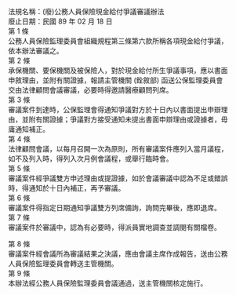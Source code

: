 法規名稱：(廢)公務人員保險現金給付爭議審議辦法  
廢止日期：民國 89 年 02 月 18 日  
第 1 條  
公務人員保險監理委員會組織規程第三條第六款所稱各項現金給付爭議，  
依本辦法審議之。  
第 2 條  
承保機關、要保機關及被保險人，對於現金給付所生爭議事項，應以書面  
申敘理由，並附有關證據，報請主管機關 (銓敘部) 函送公保監理委員會  
交由法律顧問會議審議，必要時得邀請醫療顧問列席。  
第 3 條  
審議案件到達時，公保監理會得通知爭議對方於十日內以書面提出申辯理  
由，並附有關證據；爭議對方接受通知未提出書面申辯理由或證據者，毋  
庸通知補正。  
第 4 條  
法律顧問會議，以每月召開一次為原則，所有審議案件應列入當月議程，  
如不及列入時，得列入次月例會議程，或舉行臨時會。  
第 5 條  
審議案件經爭議雙方申述理由或提證據，如於會議審議中認為不足或錯誤  
時，得通知於十日內補正，再予審議。  
第 6 條  
審議案件得指定日期通知爭議雙方列席備詢，詢問完畢後，應即退席。  
第 7 條  
審議案件於審議中，認為有必要時，得派員實地調查並調閱有關檔卷。  


第 8 條  
審議案件經會議所為審議結果之決議，應由會議主席作成報告，送由公務  
人員保險監理委員會轉送主管機關。  
第 9 條  
本辦法經公務人員保險監理委員會議通過，送主管機關核定施行。  



